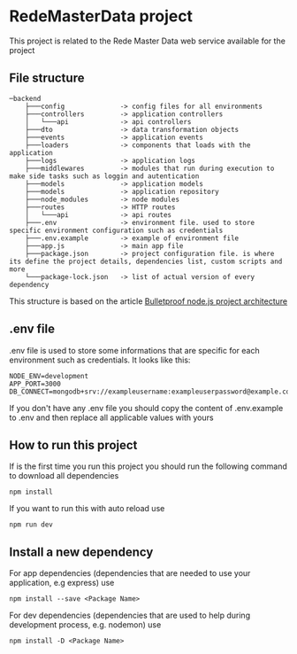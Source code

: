 # RedeMasterData project
This project is related to the Rede Master Data web service available for the project

## File structure
```
─backend
    ├───config              -> config files for all environments
    ├───controllers	        -> application controllers
    │   └───api             -> api controllers
    ├───dto                 -> data transformation objects
    ├───events              -> application events
    ├───loaders             -> components that loads with the application 
    ├───logs                -> application logs
    ├───middlewares         -> modules that run during execution to make side tasks such as loggin and autentication
    ├───models              -> application models
    ├───models              -> application repository
    ├───node_modules        -> node modules
    ├───routes              -> HTTP routes
    │   └───api             -> api routes
    ├───.env                -> environment file. used to store specific environment configuration such as credentials
    ├───.env.example        -> example of environment file
    ├───app.js              -> main app file
    ├───package.json        -> project configuration file. is where its define the project details, dependencies list, custom scripts and more
    └───package-lock.json   -> list of actual version of every dependency
```
This structure is based on the article [Bulletproof node.js project architecture](https://dev.to/santypk4/bulletproof-node-js-project-architecture-4epf)

## .env file
.env file is used to store some informations that are specific for each environment such as credentials. It looks like this:
```
NODE_ENV=development
APP_PORT=3000
DB_CONNECT=mongodb+srv://exampleusername:exampleuserpassword@example.com/dbname
```
If you don't have any .env file you should copy the content of .env.example to .env and then replace all applicable values with yours

## How to run this project
If is the first time you run this project you should run the following command to download all dependencies
```
npm install
```

If you want to run this with auto reload use
```
npm run dev
```

## Install a new dependency
For app dependencies (dependencies that are needed to use your application, e.g express) use
```
npm install --save <Package Name>
```
For dev dependencies (dependencies that are used to help during development process, e.g. nodemon) use
```
npm install -D <Package Name>
```